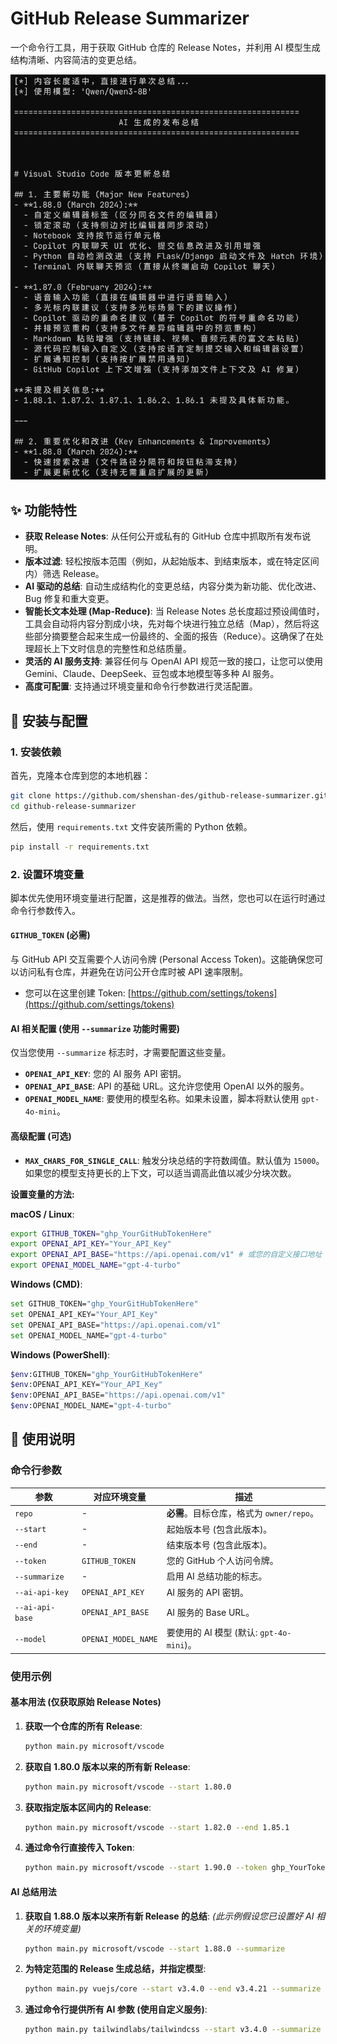 # GitHub Release Summarizer

一个命令行工具，用于获取 GitHub 仓库的 Release Notes，并利用 AI 模型生成结构清晰、内容简洁的变更总结。

![截图](docs/screenshot.png)

## ✨ 功能特性

- **获取 Release Notes**: 从任何公开或私有的 GitHub 仓库中抓取所有发布说明。
- **版本过滤**: 轻松按版本范围（例如，从起始版本、到结束版本，或在特定区间内）筛选 Release。
- **AI 驱动的总结**: 自动生成结构化的变更总结，内容分类为新功能、优化改进、Bug 修复和重大变更。
- **智能长文本处理 (Map-Reduce)**: 当 Release Notes 总长度超过预设阈值时，工具会自动将内容分割成小块，先对每个块进行独立总结（Map），然后将这些部分摘要整合起来生成一份最终的、全面的报告（Reduce）。这确保了在处理超长上下文时信息的完整性和总结质量。
- **灵活的 AI 服务支持**: 兼容任何与 OpenAI API 规范一致的接口，让您可以使用 Gemini、Claude、DeepSeek、豆包或本地模型等多种 AI 服务。
- **高度可配置**: 支持通过环境变量和命令行参数进行灵活配置。

## 🚀 安装与配置

### 1. 安装依赖

首先，克隆本仓库到您的本地机器：

```bash
git clone https://github.com/shenshan-des/github-release-summarizer.git
cd github-release-summarizer
```

然后，使用 `requirements.txt` 文件安装所需的 Python 依赖。

```bash
pip install -r requirements.txt
```

### 2. 设置环境变量

脚本优先使用环境变量进行配置，这是推荐的做法。当然，您也可以在运行时通过命令行参数传入。

#### **`GITHUB_TOKEN` (必需)**

与 GitHub API 交互需要个人访问令牌 (Personal Access Token)。这能确保您可以访问私有仓库，并避免在访问公开仓库时被 API 速率限制。

- 您可以在这里创建 Token: [https://github.com/settings/tokens](https://github.com/settings/tokens)

#### **AI 相关配置 (使用 `--summarize` 功能时需要)**

仅当您使用 `--summarize` 标志时，才需要配置这些变量。

- **`OPENAI_API_KEY`**: 您的 AI 服务 API 密钥。
- **`OPENAI_API_BASE`**: API 的基础 URL。这允许您使用 OpenAI 以外的服务。
- **`OPENAI_MODEL_NAME`**: 要使用的模型名称。如果未设置，脚本将默认使用 `gpt-4o-mini`。

#### **高级配置 (可选)**

- **`MAX_CHARS_FOR_SINGLE_CALL`**: 触发分块总结的字符数阈值。默认值为 `15000`。如果您的模型支持更长的上下文，可以适当调高此值以减少分块次数。

**设置变量的方法:**

**macOS / Linux**:

```bash
export GITHUB_TOKEN="ghp_YourGitHubTokenHere"
export OPENAI_API_KEY="Your_API_Key"
export OPENAI_API_BASE="https://api.openai.com/v1" # 或您的自定义接口地址
export OPENAI_MODEL_NAME="gpt-4-turbo"
```

**Windows (CMD)**:

```bash
set GITHUB_TOKEN="ghp_YourGitHubTokenHere"
set OPENAI_API_KEY="Your_API_Key"
set OPENAI_API_BASE="https://api.openai.com/v1"
set OPENAI_MODEL_NAME="gpt-4-turbo"
```

**Windows (PowerShell)**:

```bash
$env:GITHUB_TOKEN="ghp_YourGitHubTokenHere"
$env:OPENAI_API_KEY="Your_API_Key"
$env:OPENAI_API_BASE="https://api.openai.com/v1"
$env:OPENAI_MODEL_NAME="gpt-4-turbo"
```

## 📖 使用说明

### 命令行参数

| 参数 | 对应环境变量 | 描述 |
|---|---|---|
| `repo` | - | **必需**。目标仓库，格式为 `owner/repo`。 |
| `--start` | - | 起始版本号 (包含此版本)。 |
| `--end` | - | 结束版本号 (包含此版本)。 |
| `--token` | `GITHUB_TOKEN` | 您的 GitHub 个人访问令牌。 |
| `--summarize` | - | 启用 AI 总结功能的标志。 |
| `--ai-api-key` | `OPENAI_API_KEY` | AI 服务的 API 密钥。 |
| `--ai-api-base`| `OPENAI_API_BASE` | AI 服务的 Base URL。 |
| `--model` | `OPENAI_MODEL_NAME`| 要使用的 AI 模型 (默认: `gpt-4o-mini`)。 |

### 使用示例

#### 基本用法 (仅获取原始 Release Notes)

1.  **获取一个仓库的所有 Release**:
    ```bash
    python main.py microsoft/vscode
    ```

2.  **获取自 1.80.0 版本以来的所有新 Release**:
    ```bash
    python main.py microsoft/vscode --start 1.80.0
    ```

3.  **获取指定版本区间内的 Release**:
    ```bash
    python main.py microsoft/vscode --start 1.82.0 --end 1.85.1
    ```

4.  **通过命令行直接传入 Token**:
    ```bash
    python main.py microsoft/vscode --start 1.90.0 --token ghp_YourTokenHere...
    ```

#### AI 总结用法

1.  **获取自 1.88.0 版本以来所有新 Release 的总结**:
    *(此示例假设您已设置好 AI 相关的环境变量)*
    ```bash
    python main.py microsoft/vscode --start 1.88.0 --summarize
    ```

2.  **为特定范围的 Release 生成总结，并指定模型**:
    ```bash
    python main.py vuejs/core --start v3.4.0 --end v3.4.21 --summarize --model gpt-4-turbo
    ```

3.  **通过命令行提供所有 AI 参数 (使用自定义服务)**:
    ```bash
    python main.py tailwindlabs/tailwindcss --start v3.4.0 --summarize --ai-api-key "sk-..." --ai-api-base "https://api.groq.com/openai/v1" --model "llama3-70b-8192"
